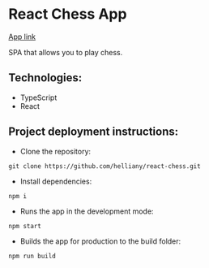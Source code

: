 # React Chess App
[App link](https://helliany.github.io/react-chess/)

SPA that allows you to play chess.

## Technologies:
+ TypeScript
+ React

## Project deployment instructions:
+ Clone the repository:
```
git clone https://github.com/helliany/react-chess.git
```
+ Install dependencies:
```
npm i
```
+ Runs the app in the development mode:
```
npm start
```
+ Builds the app for production to the build folder:
```
npm run build
```
